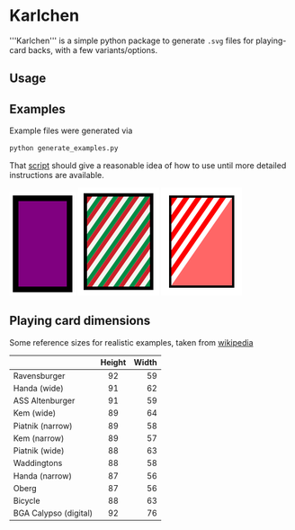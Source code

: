 # Karlchen

'''Karlchen''' is a simple python package to generate `.svg` files for playing-card backs, with a few variants/options.

## Usage


## Examples

Example files were generated via

```bash
python generate_examples.py
```

That [script](./generate_examples.py) should give a reasonable idea of how to use until more detailed instructions are available.

![Plain purple back](./examples/plain_cards/plain_card_alt_dims.svg)
![Italian flavoured design](./examples/diagonals/italian_flavoured.svg)
![Semi-striped design](./examples/diagonals/semi_barbershop.svg)

## Playing card dimensions

Some reference sizes for realistic examples, taken from [wikipedia](https://en.wikipedia.org/w/index.php?title=Standard_52-card_deck&oldid=1002254049#Size_of_the_cards)


|  | Height | Width |
| :------------- | :----------: | -----------: |
| Ravensburger | 92 | 59 |
| Handa (wide) | 91 | 62 |
| ASS Altenburger | 91 | 59 |
| Kem (wide) | 89 | 64 |
| Piatnik (narrow) | 89 | 58 |
| Kem (narrow) | 89 | 57 |
| Piatnik (wide) | 88 | 63 |
| Waddingtons | 88 | 58 |
| Handa (narrow) | 87 | 56 |
| Oberg | 87 | 56 |
| Bicycle |	88 | 63 |
| BGA Calypso (digital) | 92 | 76 |

